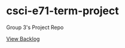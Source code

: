 # csci-e71-term-project
Group 3's Project Repo

[View Backlog](https://github.com/scottx611x/csci-e71-term-project/projects/1)
